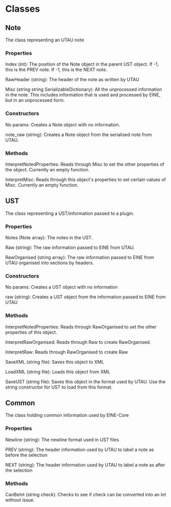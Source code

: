﻿# Classes

## Note
The class representing an UTAU note

### Properties
Index (int): The position of the Note object in the parent UST object. If -1, this is the PREV note. If -1, this is the NEXT note.

RawHeader (string): The header of the note as written by UTAU

Misc (string string SerializableDictionary): All the unprocessed information in the note. This includes information that is used and processed by EINE, but in an unprocessed form.

### Constructors
No params: Creates a Note object with no information.

note_raw (string): Creates a Note object from the serialised note from UTAU.

### Methods
InterpretNotedProperties: Reads through Misc to set the other properties of the object. Currently an empty function.

InterpretMisc: Reads through this object's properties to set certain values of Misc. Currently an empty function.

## UST
The class representing a UST/information passed to a plugin.

### Properties
Notes (Note array): The notes in the UST.

Raw (string): The raw information passed to EINE from UTAU.

RawOrganised (string array): The raw information passed to EINE from UTAU organised into sections by headers.

### Constructors
No params: Creates a UST object with no information

raw (string): Creates a UST object from the information passed to EINE from UTAU

### Methods
InterpretNotedProperties: Reads through RawOrganised to set the other properties of this object.

InterpretRawOrganised: Reads through Raw to create RawOrganised.

InterpretRaw: Reads through RawOrganised to create Raw

SaveXML (string file): Saves this object to XML

LoadXML (string file): Loads this object from XML

SaveUST (string file): Saves this object in the format used by UTAU. Use the string constructor for UST to load from this format.

## Common
The class holding common information used by EINE-Core

### Properties
Newline (string): The newline format used in UST files

PREV (string): The header information used by UTAU to
label a note as before the selection

NEXT (string): The header information used by UTAU to
label a note as after the selection

### Methods
CanBeInt (string check): Checks to see if check can be converted into an int without issue.